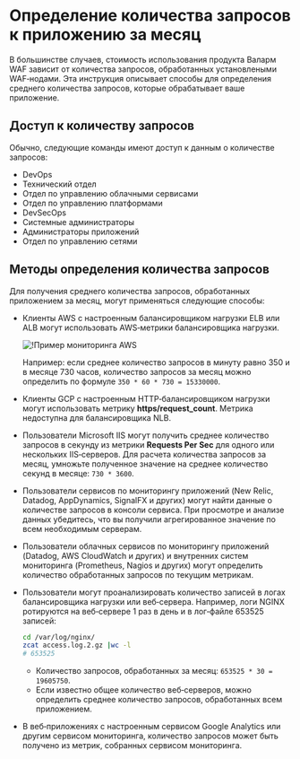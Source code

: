 # Определение количества запросов к приложению за месяц

В большинстве случаев, стоимость использования продукта Валарм WAF зависит от количества запросов, обработанных установлеными WAF‑нодами. Эта инструкция описывает способы для определения среднего количества запросов, которые обрабатывает ваше приложение.

## Доступ к количеству запросов

Обычно, следующие команды имеют доступ к данным о количестве запросов:

* DevOps
* Технический отдел
* Отдел по управлению облачными сервисами
* Отдел по управлению платформами
* DevSecOps
* Системные администраторы
* Администраторы приложений
* Отдел по управлению сетями

## Методы определения количества запросов

Для получения среднего количества запросов, обработанных приложением за месяц, могут применяться следующие способы:

* Клиенты AWS с настроенным балансировщиком нагрузки ELB или ALB могут использовать AWS‑метрики балансировщика нагрузки.

    ![!Пример мониторинга AWS](../../images/operation/aws-requests-example.png)

    Например: если среднее количество запросов в минуту равно 350 и в месяце 730 часов, количество запросов за месяц можно определить по формуле `350 * 60 * 730 = 15330000`.

* Клиенты GCP с настроенным HTTP‑балансировщиком нагрузки могут использовать метрику **https/request_count**. Метрика недоступна для балансировщика NLB.
* Пользователи Microsoft IIS могут получить среднее количество запросов в секунду из метрики **Requests Per Sec** для одного или нескольких IIS‑серверов. Для расчета количества запросов за месяц, умножьте полученное значение на среднее количество секунд в месяце: `730 * 3600`.
* Пользователи сервисов по мониторингу приложений (New Relic, Datadog, AppDynamics, SignalFX и других) могут найти данные о количестве запросов в консоли сервиса. При просмотре и анализе данных убедитесь, что вы получили агрегированное значение по всем необходимым серверам.
* Пользователи облачных сервисов по мониторингу приложений (Datadog, AWS CloudWatch и других) и внутренних систем мониторинга (Prometheus, Nagios и других) могут определить количество обработанных запросов по текущим метрикам.
* Пользователи могут проанализировать количество записей в логах балансировщика нагрузки или веб‑сервера. Например, логи NGINX ротируются на веб‑сервере 1 раз в день и в лог‑файле 653525 записей:

    ```bash
    cd /var/log/nginx/
    zcat access.log.2.gz |wc -l
    # 653525
    ```

    * Количество запросов, обработанных за месяц: `653525 * 30 = 19605750`.
    * Если известно общее количество веб‑серверов, можно определить среднее количество запросов, обработанных всем приложением.

* В веб‑приложениях с настроенным сервисом Google Analytics или другим сервисом мониторинга, количество запросов может быть получено из метрик, собранных сервисом мониторинга.